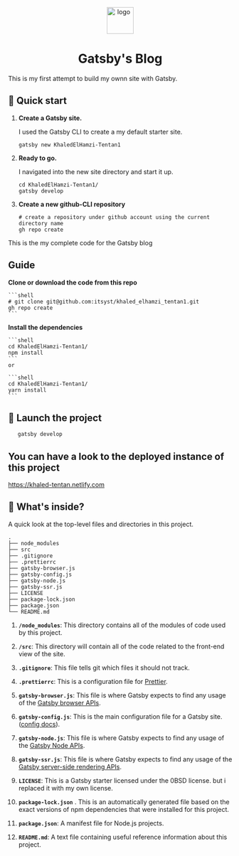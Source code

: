 <p align="center">
  <a href="https://github.com/itsyst/KhaledElHamzi-Tentan1">
    <img alt="logo" src="https://raw.githubusercontent.com/itsyst/KhaledElHamzi-Tentan1/master/src/images/blog-icon.png?token=AEJZHAL2DG6LEJHZY34RNEC7NVH32" width="60" />
  </a>
</p>
<h1 align="center">
  Gatsby's Blog
</h1>

This is my first attempt to build my ownn site with Gatsby. 


## 🚀 Quick start

1.  **Create a Gatsby site.**

    I used the Gatsby CLI to create a my default starter site.

    ```shell
    gatsby new KhaledElHamzi-Tentan1
    ```

2.  **Ready to go.**

    I navigated into the new site directory and start it up.

    ```shell
    cd KhaledElHamzi-Tentan1/
    gatsby develop
    ```

3.  **Create a new github-CLI repository**

     
    ```shell
    # create a repository under github account using the current directory name
    gh repo create
    ```
    
This is the my complete code for the Gatsby blog

## Guide

**Clone or download the code from this repo**

    ```shell
    # git clone git@github.com:itsyst/khaled_elhamzi_tentan1.git
    gh repo create
    ```
**Install the dependencies**

    ```shell
    cd KhaledElHamzi-Tentan1/
    npm install 
    ```
    or 
    
    ```shell
    cd KhaledElHamzi-Tentan1/
    yarn install 
    ```
## 🚀 Launch the project

 ```sh
    gatsby develop
 ```

## You can have a look to the deployed instance of this project

https://khaled-tentan.netlify.com

## 🧐 What's inside?

A quick look at the top-level files and directories in this project.

    .
    ├── node_modules
    ├── src
    ├── .gitignore
    ├── .prettierrc
    ├── gatsby-browser.js
    ├── gatsby-config.js
    ├── gatsby-node.js
    ├── gatsby-ssr.js
    ├── LICENSE
    ├── package-lock.json
    ├── package.json
    └── README.md

1.  **`/node_modules`**: This directory contains all of the modules of code used by this project.

2.  **`/src`**: This directory will contain all of the code related to the front-end view of the site.

3.  **`.gitignore`**: This file tells git which files it should not track.

4.  **`.prettierrc`**: This is a configuration file for [Prettier](https://prettier.io/).

5.  **`gatsby-browser.js`**: This file is where Gatsby expects to find any usage of the [Gatsby browser APIs](https://www.gatsbyjs.com/docs/browser-apis/).

6.  **`gatsby-config.js`**: This is the main configuration file for a Gatsby site.([config docs](https://www.gatsbyjs.com/docs/gatsby-config/)).

7.  **`gatsby-node.js`**: This file is where Gatsby expects to find any usage of the [Gatsby Node APIs](https://www.gatsbyjs.com/docs/node-apis/).

8.  **`gatsby-ssr.js`**: This file is where Gatsby expects to find any usage of the [Gatsby server-side rendering APIs](https://www.gatsbyjs.com/docs/ssr-apis/).

9.  **`LICENSE`**: This is a Gatsby starter licensed under the 0BSD license. but i replaced it with my own license.

10. **`package-lock.json`** . This is an automatically generated file based on the exact versions of npm dependencies that were installed for this project. 

11. **`package.json`**: A manifest file for Node.js projects.

12. **`README.md`**: A text file containing useful reference information about this project.

